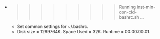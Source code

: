 * >>>>>>>>> Running inst-min-con-cld-bashrc.sh ...
  * Set common settings for ~/.bashrc.
  * Disk size = 1299764K. Space Used = 32K. Runtime = 00:00:00:01.
